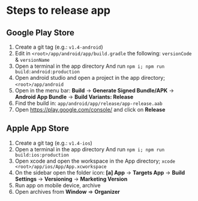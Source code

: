 # Steps to release app

## Google Play Store

1. Create a git tag (e.g.: `v1.4-android`)
2. Edit in `<root>/app/android/app/build.gradle` the following: `versionCode` & `versionName`
3. Open a terminal in the app directory
   And run `npm i; npm run build:android:production`
4. Open android studio and open a project in the app directory;
   `<root>/app/android`
5. Open in the menu bar:
   **Build**
   -> **Generate Signed Bundle/APK**
   -> **Android App Bundle**
   -> **Build Variants: Release**
6. Find the build in: `app/android/app/release/app-release.aab`
7. Open <https://play.google.com/console/> and click on **Release**

## Apple App Store

1. Create a git tag (e.g.: `v1.4-ios`)
2. Open a terminal in the app directory
   And run `npm i; npm run build:ios:production`
3. Open xcode and open the workspace in the App directory;
   `xcode <root>/app/ios/App/App.xcworkspace`
4. On the sidebar open the folder icon:
   **[a] App**
   -> **Targets App**
   -> **Build Settings**
   -> **Versioning**
   -> **Marketing Version**
5. Run app on mobile device, archive
6. Open archives from **Window** => **Organizer**
